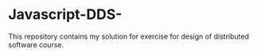 # Javascript-DDS-
This repository contains my solution for exercise for design of distributed software course.
